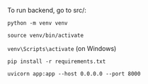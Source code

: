 To run backend, go to src/:


`python -m venv venv`

`source venv/bin/activate`

`venv\Scripts\activate` (on Windows)

`pip install -r requirements.txt`

`uvicorn app:app --host 0.0.0.0 --port 8000`